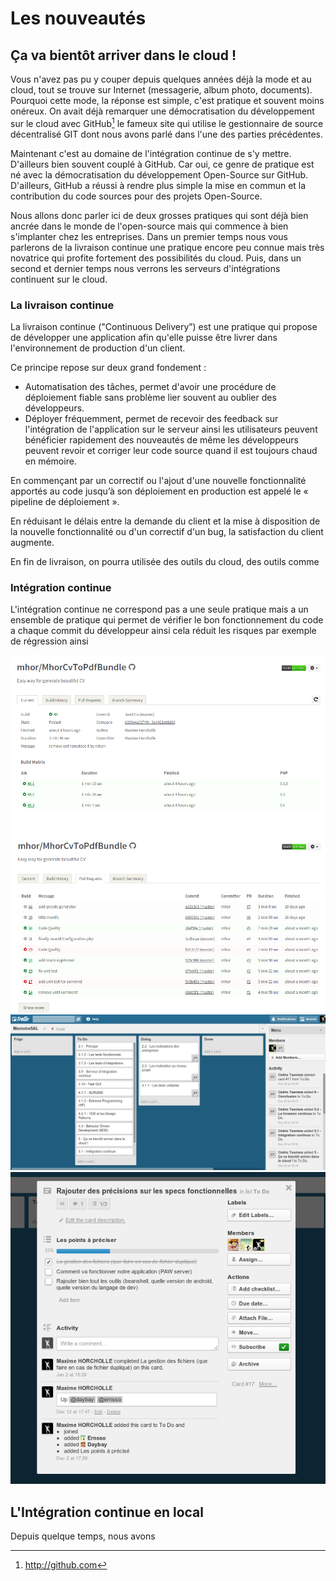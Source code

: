 
# Les nouveautés

## Ça va bientôt arriver dans le cloud !

Vous n'avez pas pu y couper depuis quelques années déjà la mode et au cloud, tout se trouve sur Internet (messagerie, album photo, documents). Pourquoi cette mode, la réponse est simple, c'est pratique et souvent moins onéreux. On avait déjà remarquer une démocratisation du développement sur le cloud avec GitHub[^github] le fameux site qui utilise le gestionnaire de source décentralisé GIT dont nous avons parlé dans l'une des parties précédentes.

Maintenant c'est au domaine de l'intégration continue de s'y mettre. D'ailleurs bien souvent couplé à GitHub. Car oui, ce genre de pratique est né avec la démocratisation du développement Open-Source sur GitHub. D'ailleurs, GitHub a réussi à rendre plus simple la mise en commun et la contribution du code sources pour des projets Open-Source.

Nous allons donc parler ici de deux grosses pratiques qui sont déjà bien ancrée dans le monde de l'open-source mais qui commence à bien s'implanter chez les entreprises. Dans un premier temps nous vous parlerons de la livraison continue une pratique encore peu connue mais très novatrice qui profite fortement des possibilités du cloud. Puis, dans un second et dernier temps nous verrons les serveurs d'intégrations continuent sur le cloud.

[^github]: http://github.com

### La livraison continue

La livraison continue ("Continuous Delivery”) est une pratique qui propose de développer une application afin qu'elle puisse être livrer dans l'environnement de production d'un client.

Ce principe repose sur deux grand fondement :

* Automatisation des tâches, permet d'avoir une procédure de déploiement fiable sans problème lier souvent au oublier des développeurs.
* Déployer fréquemment, permet de recevoir des feedback  sur l'intégration de l'application sur le serveur ainsi les utilisateurs peuvent bénéficier rapidement des nouveautés de même les développeurs peuvent revoir et corriger leur code source quand il est toujours chaud en mémoire.

En commençant par un correctif ou l'ajout d'une nouvelle fonctionnalité apportés au code jusqu’à son déploiement en production est appelé le « pipeline de déploiement ».

En réduisant le délais entre la demande du client et la mise à disposition de la nouvelle fonctionnalité ou d'un correctif d'un bug, la satisfaction du client augmente.

En fin de livraison, on pourra utilisée des outils du cloud, des outils comme 

### Intégration continue

L'intégration continue ne correspond pas a une seule pratique mais a un ensemble de pratique qui permet de vérifier le bon fonctionnement du code a chaque commit du développeur ainsi cela réduit les risques par exemple de régression ainsi 
<!-- parler de Google AppEngine et de Heroku -->

![](img/travis.png)
![](img/travis-pr.png)
![](img/trello-overview.png)
![](img/trello-task.png)

## L'Intégration continue en local

Depuis quelque temps, nous avons 

